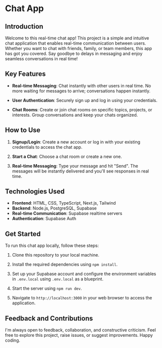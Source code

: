 # Chat App

## Introduction

Welcome to this real-time chat app! This project is a simple and intuitive chat application that enables real-time communication between users. Whether you want to chat with friends, family, or team members, this app has got you covered. Say goodbye to delays in messaging and enjoy seamless conversations in real time!

## Key Features

- **Real-time Messaging**: Chat instantly with other users in real time. No more waiting for messages to arrive; conversations happen instantly.

- **User Authentication**: Securely sign up and log in using your credentials.

- **Chat Rooms**: Create or join chat rooms on specific topics, projects, or interests. Group conversations and keep your chats organized.

## How to Use

1. **Signup/Login**: Create a new account or log in with your existing credentials to access the chat app.

2. **Start a Chat**: Choose a chat room or create a new one.

3. **Real-time Messaging**: Type your message and hit "Send". The messages will be instantly delivered and you'll see responses in real time.

## Technologies Used

- **Frontend**: HTML, CSS, TypeScript, Next.js, Tailwind
- **Backend**: Node.js, PostgreSQL, Supabase
- **Real-time Communication**: Supabase realtime servers
- **Authentication**: Supabase Auth

## Get Started

To run this chat app locally, follow these steps:

1. Clone this repository to your local machine.

2. Install the required dependencies using `npm install`.

3. Set up your Supabase account and configure the environment variables in `.env.local` using `.env.local` as a blueprint.

4. Start the server using `npm run dev`.

5. Navigate to `http://localhost:3000` in your web browser to access the application.

## Feedback and Contributions

I'm always open to feedback, collaboration, and constructive criticism. Feel free to explore this project, raise issues, or suggest improvements. Happy coding.
